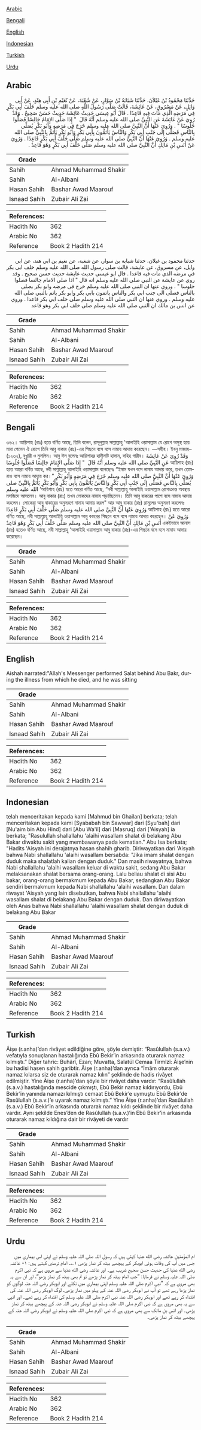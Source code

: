 [Arabic](#arabic)

[Bengali](#bengali)

[English](#english)

[Indonesian](#indonesian)

[Turkish](#turkish)

[Urdu](#urdu)

## Arabic


<div dir="rtl" lang="ar" style={{fontSize:'larger',backgroundColor:'#f8f9fa',padding:20}}>
حَدَّثَنَا مَحْمُودُ بْنُ غَيْلاَنَ، حَدَّثَنَا شَبَابَةُ بْنُ سَوَّارٍ، عَنْ شُعْبَةَ، عَنْ نُعَيْمِ بْنِ أَبِي هِنْدٍ، عَنْ أَبِي وَائِلٍ، عَنْ مَسْرُوقٍ، عَنْ عَائِشَةَ، قَالَتْ صَلَّى رَسُولُ اللَّهِ صلى الله عليه وسلم خَلْفَ أَبِي بَكْرٍ فِي مَرَضِهِ الَّذِي مَاتَ فِيهِ قَاعِدًا ‏.‏ قَالَ أَبُو عِيسَى حَدِيثُ عَائِشَةَ حَدِيثٌ حَسَنٌ صَحِيحٌ ‏.‏ وَقَدْ رُوِيَ عَنْ عَائِشَةَ عَنِ النَّبِيِّ صلى الله عليه وسلم أَنَّهُ قَالَ ‏ "‏ إِذَا صَلَّى الإِمَامُ جَالِسًا فَصَلُّوا جُلُوسًا ‏"‏ ‏.‏ وَرُوِيَ عَنْهَا أَنَّ النَّبِيَّ صلى الله عليه وسلم خَرَجَ فِي مَرَضِهِ وَأَبُو بَكْرٍ يُصَلِّي بِالنَّاسِ فَصَلَّى إِلَى جَنْبِ أَبِي بَكْرٍ وَالنَّاسُ يَأْتَمُّونَ بِأَبِي بَكْرٍ وَأَبُو بَكْرٍ يَأْتَمُّ بِالنَّبِيِّ صلى الله عليه وسلم ‏.‏ وَرُوِيَ عَنْهَا أَنَّ النَّبِيَّ صلى الله عليه وسلم صَلَّى خَلْفَ أَبِي بَكْرٍ قَاعِدًا ‏.‏ وَرُوِيَ عَنْ أَنَسِ بْنِ مَالِكٍ أَنَّ النَّبِيَّ صلى الله عليه وسلم صَلَّى خَلْفَ أَبِي بَكْرٍ وَهُوَ قَاعِدٌ ‏.‏
</div>
<div style={{backgroundColor:'#f8f9fa',padding:20, marginBottom: 10}}><table> <thead> <tr> <th>Grade</th> <th></th> </tr> </thead> <tbody> <tr><td>Sahih</td><td>Ahmad Muhammad Shakir</td></tr><tr><td>Sahih</td><td>Al-Albani</td></tr><tr><td>Hasan Sahih</td><td>Bashar Awad Maarouf</td></tr><tr><td>Isnaad Sahih</td><td>Zubair Ali Zai</td></tr></tbody></table><table> <thead> <tr> <th>References:</th> <th></th> </tr> </thead> <tbody><tr><td>Hadith No</td><td>362</td></tr><tr><td>Arabic No</td><td>362</td></tr><tr><td>Reference</td><td>Book 2 Hadith 214</td></tr></tbody></table></div>


<div dir="rtl" lang="ar" style={{fontSize:'larger',backgroundColor:'#f8f9fa',padding:20}}>
حدثنا محمود بن غيلان، حدثنا شبابة بن سوار، عن شعبة، عن نعيم بن ابي هند، عن ابي وايل، عن مسروق، عن عايشة، قالت صلى رسول الله صلى الله عليه وسلم خلف ابي بكر في مرضه الذي مات فيه قاعدا . قال ابو عيسى حديث عايشة حديث حسن صحيح . وقد روي عن عايشة عن النبي صلى الله عليه وسلم انه قال " اذا صلى الامام جالسا فصلوا جلوسا " . وروي عنها ان النبي صلى الله عليه وسلم خرج في مرضه وابو بكر يصلي بالناس فصلى الى جنب ابي بكر والناس ياتمون بابي بكر وابو بكر ياتم بالنبي صلى الله عليه وسلم . وروي عنها ان النبي صلى الله عليه وسلم صلى خلف ابي بكر قاعدا . وروي عن انس بن مالك ان النبي صلى الله عليه وسلم صلى خلف ابي بكر وهو قاعد
</div>
<div style={{backgroundColor:'#f8f9fa',padding:20, marginBottom: 10}}><table> <thead> <tr> <th>Grade</th> <th></th> </tr> </thead> <tbody> <tr><td>Sahih</td><td>Ahmad Muhammad Shakir</td></tr><tr><td>Sahih</td><td>Al-Albani</td></tr><tr><td>Hasan Sahih</td><td>Bashar Awad Maarouf</td></tr><tr><td>Isnaad Sahih</td><td>Zubair Ali Zai</td></tr></tbody></table><table> <thead> <tr> <th>References:</th> <th></th> </tr> </thead> <tbody><tr><td>Hadith No</td><td>362</td></tr><tr><td>Arabic No</td><td>362</td></tr><tr><td>Reference</td><td>Book 2 Hadith 214</td></tr></tbody></table></div>

## Bengali


<div dir="ltr" lang="bn" style={{fontSize:'larger',backgroundColor:'#f8f9fa',padding:20}}>
৩৬২। আয়িশাহ (রাঃ) হতে বর্ণিত আছে, তিনি বলেন, রাসূলুল্লাহ সাল্লাল্লাহু 'আলাইহি ওয়াসাল্লাম যে রোগে অসুস্থ হয়ে মারা গেলেন ঐ রোগে তিনি আবু বাকার (রাঃ)-এর পিছনে বসে বসে নামায আদায় করেছেন। —সহীহ। ইবনু মাজাহ– (১২৩২), বুখারী ও মুসলিম। আবু ঈস বলেনঃ আয়িশাহর হাদীসটি হাসান, সহিহ গারীব। وَقَدْ رُوِيَ عَنْ عَائِشَةَ عَنِ النَّبِيِّ صلى الله عليه وسلم أَنَّهُ قَالَ ‏ "‏ إِذَا صَلَّى الإِمَامُ جَالِسًا فَصَلُّوا جُلُوسًا আয়িশাহ (রাঃ) হতে আরো বর্ণিত আছে, নবী সাল্লাল্লাহু আলাইহি ওয়াসাল্লাম বলেছেনঃ “ইমাম যখন বসে নামায আদায় করে, তখন তোমরাও বসে নামায আদায় কর।” وَرُوِيَ عَنْهَا أَنَّ النَّبِيَّ صلى الله عليه وسلم خَرَجَ فِي مَرَضِهِ وَأَبُو بَكْرٍ يُصَلِّي بِالنَّاسِ فَصَلَّى إِلَى جَنْبِ أَبِي بَكْرٍ وَالنَّاسُ يَأْتَمُّونَ بِأَبِي بَكْرٍ وَأَبُو بَكْرٍ يَأْتَمُّ بِالنَّبِيِّ صلى الله عليه وسلم ‘আয়িশাহ (রাঃ) হতে আরো বর্ণিত আছে, “নবী সাল্লাল্লাহু আলাইহি ওয়াসাল্লাম রোগাক্রান্ত অবস্থায় মসজিদে আসলেন। আবু বাকার (রাঃ) তখন লোকদের নামায পড়াচ্ছিলেন। তিনি আবু বাকরের পাশে বসে নামায আদায় করলেন। লোকেরা আবু বাকারের অনুসরণে নামায আদায় করল" আর আবু বাকার (রাঃ) রাসূলের অনুসরণ করলেনঃ وَرُوِيَ عَنْهَا أَنَّ النَّبِيَّ صلى الله عليه وسلم صَلَّى خَلْفَ أَبِي بَكْرٍ قَاعِدًا আয়িশাহ (রাঃ) হতে আরো বর্ণিত আছে, নবী সাল্লাল্লাহু আলাইহি ওয়াসাল্লাম আবু বকরের পিছনে বসে বসে নামায আদায় করেছেন। وَرُوِيَ عَنْ أَنَسِ بْنِ مَالِكٍ أَنَّ النَّبِيَّ صلى الله عليه وسلم صَلَّى خَلْفَ أَبِي بَكْرٍ وَهُوَ قَاعِدٌ একইভাবে আনাস (রাঃ) হতেও বর্ণিত আছে, নবী সাল্লাল্লাহু 'আলাইহি ওয়াসাল্লাম আবু বাকার (রাঃ)-এর পিছনে বসে বসে নামায আদায় করেছেন।
</div>
<div style={{backgroundColor:'#f8f9fa',padding:20, marginBottom: 10}}><table> <thead> <tr> <th>Grade</th> <th></th> </tr> </thead> <tbody> <tr><td>Sahih</td><td>Ahmad Muhammad Shakir</td></tr><tr><td>Sahih</td><td>Al-Albani</td></tr><tr><td>Hasan Sahih</td><td>Bashar Awad Maarouf</td></tr><tr><td>Isnaad Sahih</td><td>Zubair Ali Zai</td></tr></tbody></table><table> <thead> <tr> <th>References:</th> <th></th> </tr> </thead> <tbody><tr><td>Hadith No</td><td>362</td></tr><tr><td>Arabic No</td><td>362</td></tr><tr><td>Reference</td><td>Book 2 Hadith 214</td></tr></tbody></table></div>

## English


<div dir="ltr" lang="en" style={{fontSize:'larger',backgroundColor:'#f8f9fa',padding:20}}>
Aishah narrated:"Allah's Messenger performed Salat behind Abu Bakr, during the illness from which he died, and he was sitting
</div>
<div style={{backgroundColor:'#f8f9fa',padding:20, marginBottom: 10}}><table> <thead> <tr> <th>Grade</th> <th></th> </tr> </thead> <tbody> <tr><td>Sahih</td><td>Ahmad Muhammad Shakir</td></tr><tr><td>Sahih</td><td>Al-Albani</td></tr><tr><td>Hasan Sahih</td><td>Bashar Awad Maarouf</td></tr><tr><td>Isnaad Sahih</td><td>Zubair Ali Zai</td></tr></tbody></table><table> <thead> <tr> <th>References:</th> <th></th> </tr> </thead> <tbody><tr><td>Hadith No</td><td>362</td></tr><tr><td>Arabic No</td><td>362</td></tr><tr><td>Reference</td><td>Book 2 Hadith 214</td></tr></tbody></table></div>

## Indonesian


<div dir="ltr" lang="id" style={{fontSize:'larger',backgroundColor:'#f8f9fa',padding:20}}>
telah menceritakan kepada kami [Mahmud bin Ghailan] berkata; telah menceritakan kepada kami [Syababah bin Sawwar] dari [Syu'bah] dari [Nu'aim bin Abu Hind] dari [Abu Wa'il] dari [Masruq] dari ['Aisyah] ia berkata; "Rasulullah shallallahu 'alaihi wasallam shalat di belakang Abu Bakar diwaktu sakit yang membawanya pada kematian." Abu Isa berkata; "Hadits 'Aisyah ini derajatnya hasan shahih gharib. Diriwayatkan dari 'Aisyah bahwa Nabi shallallahu 'alaihi wasallam bersabda: "Jika imam shalat dengan duduk maka shalatlah kalian dengan duduk." Dan masih riwayatnya, bahwa Nabi shallallahu 'alaihi wasallam keluar di waktu sakit, sedang Abu Bakar melaksanakan shalat bersama orang-orang. Lalu beliau shalat di sisi Abu bakar, orang-orang bermakmum kepada Abu Bakar, sedangkan Abu Bakar sendiri bermakmum kepada Nabi shallallahu 'alaihi wasallam. Dan dalam riwayat 'Aisyah yang lain disebutkan, bahwa Nabi shallallahu 'alaihi wasallam shalat di belakang Abu Bakar dengan duduk. Dan diriwayatkan oleh Anas bahwa Nabi shallallahu 'alaihi wasallam shalat dengan duduk di belakang Abu Bakar
</div>
<div style={{backgroundColor:'#f8f9fa',padding:20, marginBottom: 10}}><table> <thead> <tr> <th>Grade</th> <th></th> </tr> </thead> <tbody> <tr><td>Sahih</td><td>Ahmad Muhammad Shakir</td></tr><tr><td>Sahih</td><td>Al-Albani</td></tr><tr><td>Hasan Sahih</td><td>Bashar Awad Maarouf</td></tr><tr><td>Isnaad Sahih</td><td>Zubair Ali Zai</td></tr></tbody></table><table> <thead> <tr> <th>References:</th> <th></th> </tr> </thead> <tbody><tr><td>Hadith No</td><td>362</td></tr><tr><td>Arabic No</td><td>362</td></tr><tr><td>Reference</td><td>Book 2 Hadith 214</td></tr></tbody></table></div>

## Turkish


<div dir="ltr" lang="tr" style={{fontSize:'larger',backgroundColor:'#f8f9fa',padding:20}}>
Âişe (r.anha)’dan rivâyet edildiğine göre, şöyle demiştir: “Rasûlullah (s.a.v.) vefatıyla sonuçlanan hastalığında Ebû Bekir’in arkasında oturarak namaz kılmıştı.” Diğer tahric: Buhârî, Ezan; Muvatta, Salatül Cemaa Tirmîzî: Âişe’nin bu hadisi hasen sahih garibtir. Âişe (r.anha)’dan ayrıca “İmâm oturarak namaz kılarsa siz de oturarak namaz kılın” şeklinde de hadis rivâyet edilmiştir. Yine Âişe (r.anha)’dan şöyle bir rivâyet daha vardır: “Rasûlullah (s.a.v.) hastalığında mescide çıkmıştı, Ebû Bekir namaz kıldırıyordu, Ebû Bekir’in yanında namazı kılmıştı cemaat Ebû Bekir’e uymuştu Ebû Bekir’de Rasûlullah (s.a.v.)’e uyarak namaz kılmıştı.” Yine Âişe (r.anha)’dan Rasûlullah (s.a.v.) Ebû Bekir’in arkasında oturarak namaz kıldı şeklinde bir rivâyet daha vardır. Aynı şekilde Enes’den de Rasûlullah (s.a.v.)’in Ebû Bekir’in arkasında oturarak namaz kıldığına dair bir rivâyeti de vardır
</div>
<div style={{backgroundColor:'#f8f9fa',padding:20, marginBottom: 10}}><table> <thead> <tr> <th>Grade</th> <th></th> </tr> </thead> <tbody> <tr><td>Sahih</td><td>Ahmad Muhammad Shakir</td></tr><tr><td>Sahih</td><td>Al-Albani</td></tr><tr><td>Hasan Sahih</td><td>Bashar Awad Maarouf</td></tr><tr><td>Isnaad Sahih</td><td>Zubair Ali Zai</td></tr></tbody></table><table> <thead> <tr> <th>References:</th> <th></th> </tr> </thead> <tbody><tr><td>Hadith No</td><td>362</td></tr><tr><td>Arabic No</td><td>362</td></tr><tr><td>Reference</td><td>Book 2 Hadith 214</td></tr></tbody></table></div>

## Urdu


<div dir="rtl" lang="ur" style={{fontSize:'larger',backgroundColor:'#f8f9fa',padding:20}}>
ام المؤمنین عائشہ رضی الله عنہا کہتی ہیں کہ رسول اللہ صلی اللہ علیہ وسلم نے اپنی اس بیماری میں جس میں آپ کی وفات ہوئی ابوبکر کے پیچھے بیٹھ کر نماز پڑھی ۱؎۔ امام ترمذی کہتے ہیں: ۱- عائشہ رضی الله عنہا کی حدیث حسن صحیح غریب ہے۔ اور عائشہ رضی الله عنہا سے مروی ہے کہ نبی اکرم صلی اللہ علیہ وسلم نے فرمایا: ”جب امام بیٹھ کر نماز پڑھے تو تم بھی بیٹھ کر نماز پڑھو“، اور ان سے یہ بھی مروی ہے کہ ”نبی اکرم صلی اللہ علیہ وسلم اپنی بیماری میں نکلے اور ابوبکر رضی اللہ عنہ لوگوں کو نماز پڑھا رہے تھے تو آپ نے ابوبکر رضی اللہ عنہ کے پہلو میں نماز پڑھی، لوگ ابوبکر رضی اللہ عنہ کی اقتداء کر رہے تھے اور ابوبکر رضی اللہ عنہ نبی اکرم صلی اللہ علیہ وسلم کی اقتداء کر رہے تھے۔ اور انہی سے یہ بھی مروی ہے کہ نبی اکرم صلی اللہ علیہ وسلم نے ابوبکر رضی اللہ عنہ کے پیچھے بیٹھ کر نماز پڑھی۔ اور انس بن مالک سے بھی مروی ہے کہ نبی اکرم صلی اللہ علیہ وسلم نے ابوبکر رضی اللہ عنہ کے پیچھے بیٹھ کر نماز پڑھی۔
</div>
<div style={{backgroundColor:'#f8f9fa',padding:20, marginBottom: 10}}><table> <thead> <tr> <th>Grade</th> <th></th> </tr> </thead> <tbody> <tr><td>Sahih</td><td>Ahmad Muhammad Shakir</td></tr><tr><td>Sahih</td><td>Al-Albani</td></tr><tr><td>Hasan Sahih</td><td>Bashar Awad Maarouf</td></tr><tr><td>Isnaad Sahih</td><td>Zubair Ali Zai</td></tr></tbody></table><table> <thead> <tr> <th>References:</th> <th></th> </tr> </thead> <tbody><tr><td>Hadith No</td><td>362</td></tr><tr><td>Arabic No</td><td>362</td></tr><tr><td>Reference</td><td>Book 2 Hadith 214</td></tr></tbody></table></div>